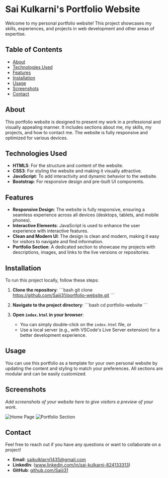 
# Sai Kulkarni's Portfolio Website

Welcome to my personal portfolio website! This project showcases my skills, experiences, and projects in web development and other areas of expertise.

## Table of Contents

- [About](#about)
- [Technologies Used](#technologies-used)
- [Features](#features)
- [Installation](#installation)
- [Usage](#usage)
- [Screenshots](#screenshots)
- [Contact](#contact)

## About

This portfolio website is designed to present my work in a professional and visually appealing manner. It includes sections about me, my skills, my projects, and how to contact me. The website is fully responsive and optimized for various devices.

## Technologies Used

- **HTML5**: For the structure and content of the website.
- **CSS3**: For styling the website and making it visually attractive.
- **JavaScript**: To add interactivity and dynamic behavior to the website.
- **Bootstrap**: For responsive design and pre-built UI components.

## Features

- **Responsive Design**: The website is fully responsive, ensuring a seamless experience across all devices (desktops, tablets, and mobile phones).
- **Interactive Elements**: JavaScript is used to enhance the user experience with interactive features.
- **Clean and Modern UI**: The design is clean and modern, making it easy for visitors to navigate and find information.
- **Portfolio Section**: A dedicated section to showcase my projects with descriptions, images, and links to the live versions or repositories.

## Installation

To run this project locally, follow these steps:

1. **Clone the repository**:
    \`\`\`bash
    git clone https://github.com/Saiii31/portfolio-website.git
    \`\`\`

2. **Navigate to the project directory**:
    \`\`\`bash
    cd portfolio-website
    \`\`\`

3. **Open `index.html` in your browser**:
    - You can simply double-click on the `index.html` file, or
    - Use a local server (e.g., with VSCode's Live Server extension) for a better development experience.

## Usage

You can use this portfolio as a template for your own personal website by updating the content and styling to match your preferences. All sections are modular and can be easily customized.

## Screenshots

*Add screenshots of your website here to give visitors a preview of your work.*

![Home Page](path/to/homepage-screenshot.png)
![Portfolio Section](path/to/portfolio-section-screenshot.png)

## Contact

Feel free to reach out if you have any questions or want to collaborate on a project!

- **Email**: [saikulklarni1435@gmail.com](mailto:your.email@example.com)
- **LinkedIn**: (www.linkedin.com/in/sai-kulkarni-824133313)
- **GitHub**: [github.com/Saiii31](https://github.com/Saiii31)
